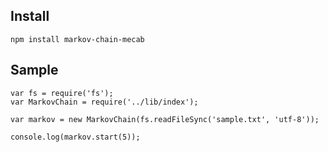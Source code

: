 ## Install
```
npm install markov-chain-mecab
```

## Sample
```
var fs = require('fs');
var MarkovChain = require('../lib/index');

var markov = new MarkovChain(fs.readFileSync('sample.txt', 'utf-8'));

console.log(markov.start(5));
```
